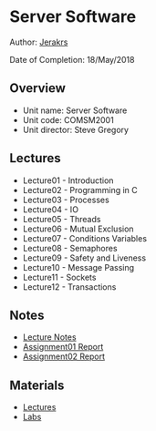 # Server Software

Author: [Jerakrs](http://jerakrs.com/)

Date of Completion: 18/May/2018


## Overview

* Unit name: Server Software
* Unit code: COMSM2001
* Unit director: Steve Gregory

## Lectures

* Lecture01 - Introduction
* Lecture02 - Programming in C
* Lecture03 - Processes
* Lecture04 - IO
* Lecture05 - Threads
* Lecture06 - Mutual Exclusion
* Lecture07 - Conditions Variables
* Lecture08 - Semaphores
* Lecture09 - Safety and Liveness
* Lecture10 - Message Passing
* Lecture11 - Sockets
* Lecture12 - Transactions

## Notes

* [Lecture Notes](https://github.com/JeraKrs/notes/blob/master/Server%20Software/COMSM2001_Lecture_Notes.pdf)
* [Assignment01 Report](https://github.com/JeraKrs/notes/blob/master/Server%20Software/Assignment01/report.txt)
* [Assignment02 Report](https://github.com/JeraKrs/notes/blob/master/Server%20Software/Assignment02/report.pdf)

## Materials

* [Lectures](https://drive.google.com/drive/folders/1CGivKogtOZbrXtqHzvnOeYPZ4p-k0S5Q)
* [Labs](https://drive.google.com/drive/folders/1VtYqwSOE8W8B5vScMspgjnzalZXZMzmL)
